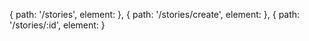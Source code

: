 { path: '/stories', element: <StoriesPage /> },
{ path: '/stories/create', element: <CreateStory /> },
{ path: '/stories/:id', element: <ViewStory /> }